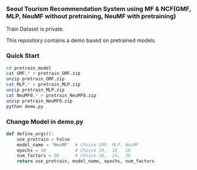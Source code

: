 ### Seoul Tourism Recommendation System using MF & NCF(GMF, MLP, NeuMF without pretraining, NeuMF with pretraining)
Train Dataset is private.

This repository contains a demo based on pretrained models.

### Quick Start
```bash
cd pretrain_model
cat GMF.* > pretrain_GMF.zip
unzip pretrain_GMF.zip
cat MLP.* > pretrain_MLP.zip
unzip pretrain_MLP.zip
cat NeuMF0.* > pretrain_NeuMF0.zip
unzip pretrain_NeuMF0.zip
python demo.py
```

### Change Model in demo.py
```python
def define_args():
    use_pretrain = False
    model_name = 'NeuMF'  # Choice GMF, MLP, NeuMF
    epochs = 10           # Choice 20,  10,  10
    num_factors = 36      # Choice 36,  24,  36
    return use_pretrain, model_name, epochs, num_factors
```